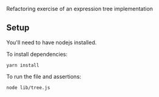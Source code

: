 Refactoring exercise of an expression tree implementation

## Setup

You'll need to have nodejs installed.

To install dependencies:

`yarn install`

To run the file and assertions:

`node lib/tree.js`
